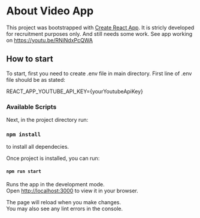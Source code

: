 # About Video App

This project was bootstrapped with [Create React App](https://github.com/facebook/create-react-app). It is stricly developed for recruitment purposes only. And still needs some work. See app working on https://youtu.be/RNiNdxPcQWA

## How to start

To start, first you need to create .env file in main directory.
First line of .env file should be as stated:

REACT_APP_YOUTUBE_API_KEY={yourYoutubeApiKey}

### Available Scripts

Next, in the project directory run:

### `npm install`

to install all dependecies.

Once project is installed, you can run:

#### `npm run start `

Runs the app in the development mode.\
Open [http://localhost:3000](http://localhost:3000) to view it in your browser.

The page will reload when you make changes.\
You may also see any lint errors in the console.
